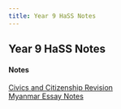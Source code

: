 ```yaml
---
title: Year 9 HaSS Notes
---
```


<body>
  <h2>Year 9 HaSS Notes</h2>
  <h4>Notes</h4>
  <p><a href="https://shan-mei.github.io/shanmeis-notes/notes/year-9/hass/cc-revision.html">Civics and Citizenship Revision</a><br><a href="https://shan-mei.github.io/shanmeis-notes/notes/year-9/hass/myanmar-essay.html">Myanmar Essay Notes</a></p>